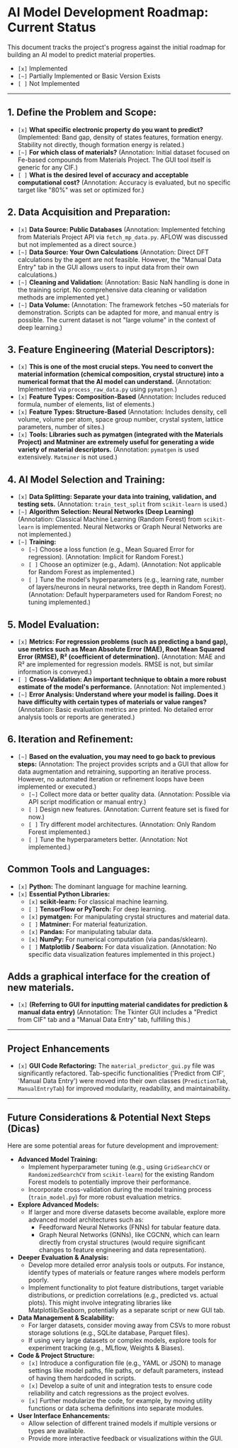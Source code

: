 # AI Model Development Roadmap: Current Status

This document tracks the project's progress against the initial roadmap for building an AI model to predict material properties.

- `[x]` Implemented
- `[~]` Partially Implemented or Basic Version Exists
- `[ ]` Not Implemented

---

## 1. Define the Problem and Scope:

- `[x]` **What specific electronic property do you want to predict?** (Implemented: Band gap, density of states features, formation energy. Stability not directly, though formation energy is related.)
- `[~]` **For which class of materials?** (Annotation: Initial dataset focused on Fe-based compounds from Materials Project. The GUI tool itself is generic for any CIF.)
- `[ ]` **What is the desired level of accuracy and acceptable computational cost?** (Annotation: Accuracy is evaluated, but no specific target like "80%" was set or optimized for.)

## 2. Data Acquisition and Preparation:

- `[x]` **Data Source: Public Databases** (Annotation: Implemented fetching from Materials Project API via `fetch_mp_data.py`. AFLOW was discussed but not implemented as a direct source.)
- `[~]` **Data Source: Your Own Calculations** (Annotation: Direct DFT calculations by the agent are not feasible. However, the "Manual Data Entry" tab in the GUI allows users to input data from their own calculations.)
- `[~]` **Cleaning and Validation:** (Annotation: Basic NaN handling is done in the training script. No comprehensive data cleaning or validation methods are implemented yet.)
- `[~]` **Data Volume:** (Annotation: The framework fetches ~50 materials for demonstration. Scripts can be adapted for more, and manual entry is possible. The current dataset is not "large volume" in the context of deep learning.)

## 3. Feature Engineering (Material Descriptors):

- `[x]` **This is one of the most crucial steps. You need to convert the material information (chemical composition, crystal structure) into a numerical format that the AI ​​model can understand.** (Annotation: Implemented via `process_raw_data.py` using `pymatgen`.)
- `[x]` **Feature Types: Composition-Based** (Annotation: Includes reduced formula, number of elements, list of elements.)
- `[x]` **Feature Types: Structure-Based** (Annotation: Includes density, cell volume, volume per atom, space group number, crystal system, lattice parameters, number of sites.)
- `[x]` **Tools: Libraries such as pymatgen (integrated with the Materials Project) and Matminer are extremely useful for generating a wide variety of material descriptors.** (Annotation: `pymatgen` is used extensively. `Matminer` is not used.)

## 4. AI Model Selection and Training:

- `[x]` **Data Splitting: Separate your data into training, validation, and testing sets.** (Annotation: `train_test_split` from `scikit-learn` is used.)
- `[~]` **Algorithm Selection: Neural Networks (Deep Learning)** (Annotation: Classical Machine Learning (Random Forest) from `scikit-learn` is implemented. Neural Networks or Graph Neural Networks are not implemented.)
- `[~]` **Training:**
    - `[~]` Choose a loss function (e.g., Mean Squared Error for regression). (Annotation: Implicit for Random Forest.)
    - `[ ]` Choose an optimizer (e.g., Adam). (Annotation: Not applicable for Random Forest as implemented.)
    - `[ ]` Tune the model's hyperparameters (e.g., learning rate, number of layers/neurons in neural networks, tree depth in Random Forest). (Annotation: Default hyperparameters used for Random Forest; no tuning implemented.)

## 5. Model Evaluation:

- `[x]` **Metrics: For regression problems (such as predicting a band gap), use metrics such as Mean Absolute Error (MAE), Root Mean Squared Error (RMSE), R² (coefficient of determination).** (Annotation: MAE and R² are implemented for regression models. RMSE is not, but similar information is conveyed.)
- `[ ]` **Cross-Validation: An important technique to obtain a more robust estimate of the model's performance.** (Annotation: Not implemented.)
- `[~]` **Error Analysis: Understand where your model is failing. Does it have difficulty with certain types of materials or value ranges?** (Annotation: Basic evaluation metrics are printed. No detailed error analysis tools or reports are generated.)

## 6. Iteration and Refinement:

- `[~]` **Based on the evaluation, you may need to go back to previous steps:** (Annotation: The project provides scripts and a GUI that allow for data augmentation and retraining, supporting an iterative process. However, no automated iteration or refinement loops have been implemented or executed.)
    - `[~]` Collect more data or better quality data. (Annotation: Possible via API script modification or manual entry.)
    - `[ ]` Design new features. (Annotation: Current feature set is fixed for now.)
    *   `[ ]` Try different model architectures. (Annotation: Only Random Forest implemented.)
    *   `[ ]` Tune the hyperparameters better. (Annotation: Not implemented.)

## Common Tools and Languages:

- `[x]` **Python:** The dominant language for machine learning.
- `[x]` **Essential Python Libraries:**
    - `[x]` **scikit-learn:** For classical machine learning.
    - `[ ]` **TensorFlow or PyTorch:** For deep learning.
    - `[x]` **pymatgen:** For manipulating crystal structures and material data.
    - `[ ]` **Matminer:** For material featurization.
    - `[x]` **Pandas:** For manipulating tabular data.
    *   `[x]` **NumPy:** For numerical computation (via pandas/sklearn).
    *   `[ ]` **Matplotlib / Seaborn:** For data visualization. (Annotation: No specific data visualization features implemented in this project.)

## Adds a graphical interface for the creation of new materials.

- `[x]` **(Referring to GUI for inputting material candidates for prediction & manual data entry)** (Annotation: The Tkinter GUI includes a "Predict from CIF" tab and a "Manual Data Entry" tab, fulfilling this.)

---
## Project Enhancements

- `[x]` **GUI Code Refactoring:** The `material_predictor_gui.py` file was significantly refactored. Tab-specific functionalities ('Predict from CIF', 'Manual Data Entry') were moved into their own classes (`PredictionTab`, `ManualEntryTab`) for improved modularity, readability, and maintainability.

---
## Future Considerations & Potential Next Steps (Dicas)

Here are some potential areas for future development and improvement:

*   **Advanced Model Training:**
    *   Implement hyperparameter tuning (e.g., using `GridSearchCV` or `RandomizedSearchCV` from `scikit-learn`) for the existing Random Forest models to potentially improve their performance.
    *   Incorporate cross-validation during the model training process (`train_model.py`) for more robust evaluation metrics.
*   **Explore Advanced Models:**
    *   If larger and more diverse datasets become available, explore more advanced model architectures such as:
        *   Feedforward Neural Networks (FNNs) for tabular feature data.
        *   Graph Neural Networks (GNNs), like CGCNN, which can learn directly from crystal structures (would require significant changes to feature engineering and data representation).
*   **Deeper Evaluation & Analysis:**
    *   Develop more detailed error analysis tools or outputs. For instance, identify types of materials or feature ranges where models perform poorly.
    *   Implement functionality to plot feature distributions, target variable distributions, or prediction correlations (e.g., predicted vs. actual plots). This might involve integrating libraries like Matplotlib/Seaborn, potentially as a separate script or new GUI tab.
*   **Data Management & Scalability:**
    *   For larger datasets, consider moving away from CSVs to more robust storage solutions (e.g., SQLite database, Parquet files).
    *   If using very large datasets or complex models, explore tools for experiment tracking (e.g., MLflow, Weights & Biases).
*   **Code & Project Structure:**
    *   `[x]` Introduce a configuration file (e.g., YAML or JSON) to manage settings like model paths, file paths, or default parameters, instead of having them hardcoded in scripts.
    *   `[x]` Develop a suite of unit and integration tests to ensure code reliability and catch regressions as the project evolves.
    *   `[x]` Further modularize the code, for example, by moving utility functions or data schema definitions into separate modules.
*   **User Interface Enhancements:**
    *   Allow selection of different trained models if multiple versions or types are available.
    *   Provide more interactive feedback or visualizations within the GUI.
